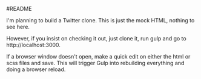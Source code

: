 #README

I'm planning to build a Twitter clone. This is just the mock HTML, nothing to see here.

However, if you insist on checking it out, just clone it, run gulp and go to http://localhost:3000.

If a browser window doesn't open, make a quick edit on either the html or scss files and save. This will trigger Gulp into rebuilding everything and doing a browser reload.
